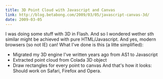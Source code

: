 ```yaml
---
title: 3D Point Cloud with Javascript and Canvas
link: http://blog.betabong.com/2009/03/05/javascript-canvas-3d/
date: 2009-03-05
---
```



I was doing some stuff with 3D in Flash. And so I wondered wether sth similar might be achieved with pure HTML/Javascript. And yes, modern browsers (so not IE) can! What I've done is this (a litte simplified): 

  * Migrated my 3D engine I've written years ago from AS1 to Javascript
  * Extracted point cloud from Colada 3D object
  * Draw rectangles for every point to canvas
And that's how it looks:  Should work on Safari, Firefox and Opera.
